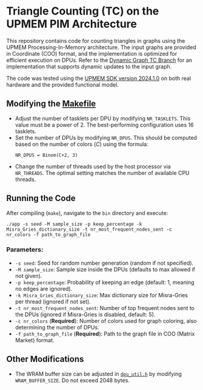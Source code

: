 # Triangle Counting (TC) on the UPMEM PIM Architecture

This repository contains code for counting triangles in graphs using the UPMEM Processing-In-Memory architecture. The input graphs are provided in Coordinate (COO) format, and the implementation is optimized for efficient execution on DPUs. Refer to the [Dynamic Graph TC Branch](https://github.com/CMU-SAFARI/PIM-TC/tree/dynamic-graph-TC) for an implementation that supports dynamic updates to the input graph.

The code was tested using the [UPMEM SDK version 2024.1.0](https://sdk.upmem.com/) on both real hardware and the provided functional model.

## Modifying the [Makefile](Makefile)

-   Adjust the number of tasklets per DPU by modifying `NR_TASKLETS`. This value must be a power of 2. The best-performing configuration uses 16 tasklets.
-   Set the number of DPUs by modifying `NR_DPUS`. This should be computed based on the number of colors ($C$) using the formula:
    ```
    NR_DPUS = Binom(C+2, 3)
    ```
-   Change the number of threads used by the host processor via `NR_THREADS`. The optimal setting matches the number of available CPU threads.

## Running the Code

After compiling (`make`), navigate to the `bin` directory and execute:

```
./app -s seed -M sample_size -p keep_percentage -k Misra_Gries_dictionary_size -t nr_most_frequent_nodes_sent -c nr_colors -f path_to_graph_file
```

### Parameters:

-   `-s seed`: Seed for random number generation (random if not specified).
-   `-M sample_size`: Sample size inside the DPUs (defaults to max allowed if not given).
-   `-p keep_percentage`: Probability of keeping an edge (default: 1, meaning no edges are ignored).
-   `-k Misra_Gries_dictionary_size`: Max dictionary size for Misra-Gries per thread (ignored if not set).
-   `-t nr_most_frequent_nodes_sent`: Number of top frequent nodes sent to the DPUs (ignored if Misra-Gries is disabled, default: 5).
-   `-c nr_colors` (**Required**): Number of colors used for graph coloring, also determining the number of DPUs.
-   `-f path_to_graph_file` (**Required**): Path to the graph file in COO (Matrix Market) format.

## Other Modifications

-   The WRAM buffer size can be adjusted in [`dpu_util.h`](dpu/dpu_util.h) by modifying `WRAM_BUFFER_SIZE`. Do not exceed 2048 bytes.
